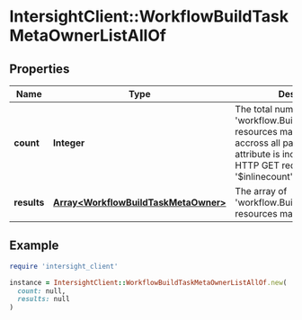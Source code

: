 # IntersightClient::WorkflowBuildTaskMetaOwnerListAllOf

## Properties

| Name | Type | Description | Notes |
| ---- | ---- | ----------- | ----- |
| **count** | **Integer** | The total number of &#39;workflow.BuildTaskMetaOwner&#39; resources matching the request, accross all pages. The &#39;Count&#39; attribute is included when the HTTP GET request includes the &#39;$inlinecount&#39; parameter. | [optional] |
| **results** | [**Array&lt;WorkflowBuildTaskMetaOwner&gt;**](WorkflowBuildTaskMetaOwner.md) | The array of &#39;workflow.BuildTaskMetaOwner&#39; resources matching the request. | [optional] |

## Example

```ruby
require 'intersight_client'

instance = IntersightClient::WorkflowBuildTaskMetaOwnerListAllOf.new(
  count: null,
  results: null
)
```

